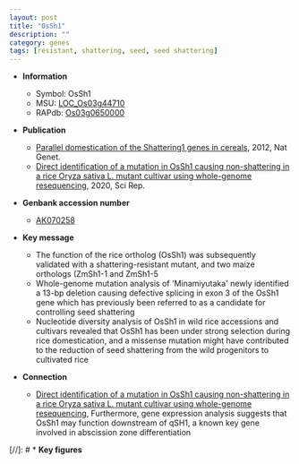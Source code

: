 ```yaml
---
layout: post
title: "OsSh1"
description: ""
category: genes
tags: [resistant, shattering, seed, seed shattering]
---
```


* **Information**  
    + Symbol: OsSh1  
    + MSU: [LOC_Os03g44710](http://rice.plantbiology.msu.edu/cgi-bin/ORF_infopage.cgi?orf=LOC_Os03g44710)  
    + RAPdb: [Os03g0650000](http://rapdb.dna.affrc.go.jp/viewer/gbrowse_details/irgsp1?name=Os03g0650000)  

* **Publication**  
    + [Parallel domestication of the Shattering1 genes in cereals](http://www.ncbi.nlm.nih.gov/pubmed?term=Parallel+domestication+of+the+Shattering1+genes+in+cereals%5BTitle%5D), 2012, Nat Genet.
    + [Direct identification of a mutation in OsSh1 causing non-shattering in a rice Oryza sativa L. mutant cultivar using whole-genome resequencing](http://www.ncbi.nlm.nih.gov/pubmed?term=Direct+identification+of+a+mutation+in+OsSh1+causing+non-shattering+in+a+rice+Oryza+sativa+L.+mutant+cultivar+using+whole-genome+resequencing%5BTitle%5D), 2020, Sci Rep.

* **Genbank accession number**  
    + [AK070258](http://www.ncbi.nlm.nih.gov/nuccore/AK070258)

* **Key message**  
    + The function of the rice ortholog (OsSh1) was subsequently validated with a shattering-resistant mutant, and two maize orthologs (ZmSh1-1 and ZmSh1-5
    + Whole-genome mutation analysis of 'Minamiyutaka' newly identified a 13-bp deletion causing defective splicing in exon 3 of the OsSh1 gene which has previously been referred to as a candidate for controlling seed shattering
    + Nucleotide diversity analysis of OsSh1 in wild rice accessions and cultivars revealed that OsSh1 has been under strong selection during rice domestication, and a missense mutation might have contributed to the reduction of seed shattering from the wild progenitors to cultivated rice

* **Connection**  
    + [Direct identification of a mutation in OsSh1 causing non-shattering in a rice Oryza sativa L. mutant cultivar using whole-genome resequencing](http://www.ncbi.nlm.nih.gov/pubmed?term=Direct+identification+of+a+mutation+in+OsSh1+causing+non-shattering+in+a+rice+Oryza+sativa+L.+mutant+cultivar+using+whole-genome+resequencing%5BTitle%5D),  Furthermore, gene expression analysis suggests that OsSh1 may function downstream of qSH1, a known key gene involved in abscission zone differentiation

[//]: # * **Key figures**  


